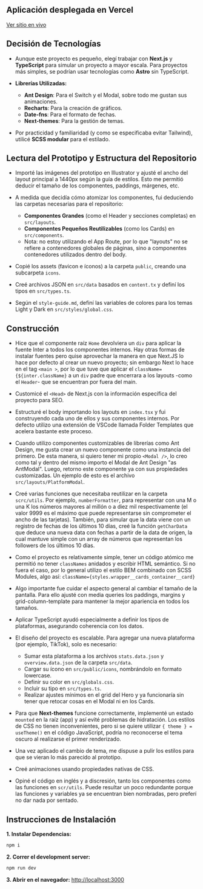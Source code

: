## Aplicación desplegada en Vercel

[Ver sitio en vivo](https://www.making-sense-challenge.vercel.app)

## Decisión de Tecnologías

- Aunque este proyecto es pequeño, elegí trabajar con **Next.js** y **TypeScript** para simular un proyecto a mayor escala. Para proyectos más simples, se podrían usar tecnologías como **Astro** sin TypeScript.

- **Librerías Utilizadas:**
  - **Ant Design**: Para el Switch y el Modal, sobre todo me gustan sus animaciones.
  - **Recharts**: Para la creación de gráficos.
  - **Date-fns**: Para el formato de fechas.
  - **Next-themes**: Para la gestión de temas.

- Por practicidad y familiaridad (y como se especificaba evitar Tailwind), utilicé **SCSS modular** para el estilado.

## Lectura del Prototipo y Estructura del Repositorio

- Importé las imágenes del prototipo en Illustrator y ajusté el ancho del layout principal a 1440px según la guía de estilos. Esto me permitió deducir el tamaño de los componentes, paddings, márgenes, etc.

- A medida que decidía cómo atomizar los componentes, fui deduciendo las carpetas necesarias para el repositorio:
  - **Componentes Grandes** (como el Header y secciones completas) en `src/layouts`.
  - **Componentes Pequeños Reutilizables** (como los Cards) en `src/components`.
  - Nota: no estoy utilizando el App Route, por lo que "layouts" no se refiere a contenedores globales de páginas, sino a componentes contenedores utilizados dentro del body.

- Copié los assets (favicon e íconos) a la carpeta `public`, creando una subcarpeta `icons`.

- Creé archivos JSON en `src/data` basados en `content.tx` y definí los tipos en `src/types.ts`.

- Según el `style-guide.md`, definí las variables de colores para los temas Light y Dark en `src/styles/global.css`.

## Construcción

- Hice que el componente raíz `Home` devolviera un `div` para aplicar la fuente Inter a todos los componentes internos. Hay otras formas de instalar fuentes pero quise aprovechar la manera en que Next.JS lo hace por defecto al crear un nuevo proyecto; sin embargo Next lo hace en el tag `<main >`, por lo que tuve que aplicar el `className={${inter.className}` a un `div` padre que encerrara a los layouts -como el `Header`- que se encuentran por fuera del main.

- Customicé el `<Head>` de Next.js con la información específica del proyecto para SEO.

- Estructuré el body importando los layouts en `index.tsx` y fui construyendo cada uno de ellos y sus componentes internos. Por defecto utilizo una extensión de VSCode llamada Folder Templates que acelera bastante este proceso.

- Cuando utilizo componentes customizables de librerías como Ant Design, me gusta crear un nuevo componente como una instancia del primero. De esta manera, si quiero tener mi propio `<Modal />`, lo creo como tal y dentro del mismo importo el Modal de Ant Design "as AntModal". Luego, retorno este componente ya con sus propiedades customizadas. Un ejemplo de esto es el archivo `src/layouts/PlatformModal`.

- Creé varias funciones que necesitaba reutilizar en la carpeta `scrc/utils`. Por ejemplo, `numberFormatter`, para representar con una M o una K los números mayores al millón o a diez mil respectivamente (el valor 9999 es el máximo que puede representarse sin comprometer el ancho de las tarjetas). También, para simular que la data viene con un registro de fechas de los últimos 10 días, creé la función `getCharData` que deduce una nueva data con fechas a partir de la data de origen, la cual mantuve simple con un array de números que representan los followers de los últimos 10 días.

- Como el proyecto es relativamente simple, tener un código atómico me permitió no tener `classNames` anidados y escribir HTML semántico. Si no fuera el caso, por lo general utilizo el estilo BEM combinado con SCSS Modules, algo así: `className={styles.wrapper__cards_container__card}`

- Algo importante fue cuidar el aspecto general al cambiar el tamaño de la pantalla. Para ello ajusté con media queries los paddings, margins y grid-column-template para mantener la mejor apariencia en todos los tamaños.

- Aplicar TypeScript ayudó especialmente a definir los tipos de plataformas, asegurando coherencia con los datos.

- El diseño del proyecto es escalable. Para agregar una nueva plataforma (por ejemplo, TikTok), solo es necesario:
  - Sumar esta plataforma a los archivos `stats.data.json` y `overview.data.json` de la carpeta `src/data`.
  - Cargar su ícono en `src/public/icons`, nombrándolo en formato lowercase.
  - Definir su color en `src/globals.css`.
  - Incluir su tipo en `src/types.ts`.
  - Realizar ajustes mínimos en el grid del Hero y ya funcionaría sin tener que retocar cosas en el Modal ni en los Cards.

- Para que **Next-themes** funcione correctamente, implementé un estado `mounted` en la raíz (app) y así evité problemas de hidratación. Los estilos de CSS no tienen inconvenientes, pero si se quiere utilizar `{ theme } = useTheme()` en el código JavaScript, podría no reconocerse el tema oscuro al realizarse el primer renderizado.

- Una vez aplicado el cambio de tema, me dispuse a pulir los estilos para que se vieran lo más parecido al prototipo.

- Creé animaciones usando propiedades nativas de CSS.

- Opiné el código en inglés y a discresión, tanto los componentes como las funciones en `scr/utils`. Puede resultar un poco redundante porque las funciones y variables ya se encuentran bien nombradas, pero preferí no dar nada por sentado.

## Instrucciones de Instalación

**1. Instalar Dependencias:**
```bash
npm i
```

**2. Correr el development server:**
```bash
npm run dev
```

**3. Abrir en el navegador:**
[http://localhost:3000](http://localhost:3000)
